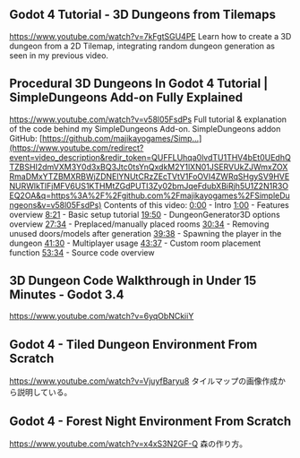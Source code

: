 
## Godot 4 Tutorial - 3D Dungeons from Tilemaps

https://www.youtube.com/watch?v=7kFgtSGU4PE
Learn how to create a 3D dungeon from a 2D Tilemap, integrating random dungeon generation as seen in my previous video.

## Procedural 3D Dungeons In Godot 4 Tutorial | SimpleDungeons Add-on Fully Explained

https://www.youtube.com/watch?v=v58l05FsdPs
Full tutorial & explanation of the code behind my SimpleDungeons Add-on. SimpleDungeons addon GitHub: [https://github.com/majikayogames/Simp...](https://www.youtube.com/redirect?event=video_description&redir_token=QUFFLUhqa0lvdTU1THV4bEt0UEdhQTZBSHI2dmVXM3Y0d3xBQ3Jtc0tsYnQxdkM2Y1lXN01JSERVUkZJWmxZOXRmaDMxYTZBMXRBWjZDNElYNUtCRzZEcTVtV1FoOVI4ZWRqSHgySV9HVENURWlkTlFjMFV6US1KTHMtZGdPUTI3Zy02bmJqeFdubXBiRjh5U1Z2N1R3OEQ2OA&q=https%3A%2F%2Fgithub.com%2Fmajikayogames%2FSimpleDungeons&v=v58l05FsdPs) 
Contents of this video:
[0:00](https://www.youtube.com/watch?v=v58l05FsdPs&t=0s) - Intro
[1:00](https://www.youtube.com/watch?v=v58l05FsdPs&t=60s) - Features overview
[8:21](https://www.youtube.com/watch?v=v58l05FsdPs&t=501s) - Basic setup tutorial
[19:50](https://www.youtube.com/watch?v=v58l05FsdPs&t=1190s) - DungeonGenerator3D options overview
[27:34](https://www.youtube.com/watch?v=v58l05FsdPs&t=1654s) - Preplaced/manually placed rooms
[30:34](https://www.youtube.com/watch?v=v58l05FsdPs&t=1834s) - Removing unused doors/models after generation
[39:38](https://www.youtube.com/watch?v=v58l05FsdPs&t=2378s) - Spawning the player in the dungeon
[41:30](https://www.youtube.com/watch?v=v58l05FsdPs&t=2490s) - Multiplayer usage
[43:37](https://www.youtube.com/watch?v=v58l05FsdPs&t=2617s) - Custom room placement function
[53:34](https://www.youtube.com/watch?v=v58l05FsdPs&t=3214s) - Source code overview

## 3D Dungeon Code Walkthrough in Under 15 Minutes - Godot 3.4

https://www.youtube.com/watch?v=6yqObNCkiiY

## Godot 4 - Tiled Dungeon Environment From Scratch

https://www.youtube.com/watch?v=VjuyfBaryu8
タイルマップの画像作成から説明している。

## Godot 4 - Forest Night Environment From Scratch

https://www.youtube.com/watch?v=x4xS3N2GF-Q
森の作り方。


